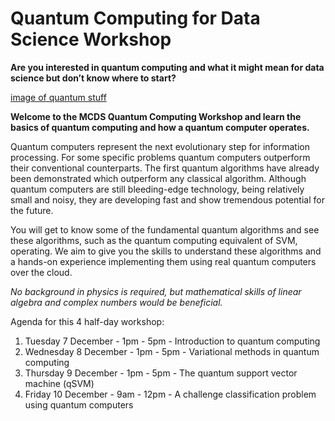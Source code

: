 # Quantum Computing for Data Science Workshop

**Are you interested in quantum computing and what it might mean for data science but don’t know where to start?**

[image of quantum stuff](https://science.unimelb.edu.au/__data/assets/image/0008/3951350/varieties/large.png)

**Welcome to the MCDS Quantum Computing Workshop and learn the basics of quantum computing and how a quantum computer operates.**

Quantum computers represent the next evolutionary step for information processing. For some specific problems quantum computers outperform their conventional counterparts. The first quantum algorithms have already been demonstrated which outperform any classical algorithm. Although quantum computers are still bleeding-edge technology, being relatively small and noisy, they are developing fast and show tremendous potential for the future.

You will get to know some of the fundamental quantum algorithms and see these algorithms, such as the quantum computing equivalent of SVM, operating. We aim to give you the skills to understand these algorithms and a hands-on experience implementing them using real quantum computers over the cloud.

*No background in physics is required, but mathematical skills of linear algebra and complex numbers would be beneficial.*

Agenda for this 4 half-day workshop:

1. Tuesday 7 December - 1pm - 5pm - Introduction to quantum computing
2. Wednesday 8 December - 1pm - 5pm - Variational methods in quantum computing
3. Thursday 9 December - 1pm - 5pm - The quantum support vector machine (qSVM)
4. Friday 10 December - 9am - 12pm - A challenge classification problem using quantum computers
